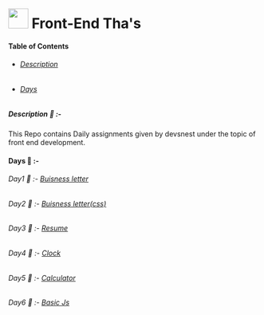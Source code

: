 # <img src="https://www.devsnest.in/static/media/logo.f1b45387.jpg" width="40"> Front-End Tha's 

#### Table of Contents  

* ######  [Description](#desc)  

* ###### [Days](#days)  

<a name="desc"/>

#####  Description 🦖 :-

This Repo contains Daily assignments given by devsnest under the topic of front end development.

#### Days 🥥 :-

###### Day1 🥇 :- [Buisness letter](https://github.com/kaushikvrudhula/Frontend-Tha/tree/master/Day-1)

###### Day2 🥇 :- [Buisness letter(css)](https://github.com/kaushikvrudhula/Frontend-Tha/tree/master/Day-2)

###### Day3 🥇 :- [Resume](https://github.com/kaushikvrudhula/Frontend-Tha/tree/master/Day-3)

###### Day4 🥇 :- [Clock](https://github.com/kaushikvrudhula/Frontend-Tha/tree/master/Day-4)

###### Day5 🥇 :- [Calculator](https://github.com/kaushikvrudhula/Frontend-Tha/tree/master/Day-5)

###### Day6 🥇 :- [Basic Js](https://github.com/kaushikvrudhula/Frontend-Tha/tree/master/Day-6)
